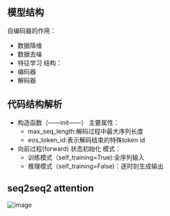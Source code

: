 ## 模型结构
自编码器的作用：
 - 数据降维
 - 数据去噪
 - 特征学习
   结构：
- 编码器
- 解码器
## 代码结构解析
- 构造函数（——init——）
  主要属性：
  - max_seq_length:解码过程中最大序列长度
  - eos_token_id:表示解码结束的特殊token id
- 向前过程(forward)
  状态初始化
  模式：
   - 训练模式（self_training=True):全序列输入
   - 推理模式（self_training=False)：逐时刻生成输出
## seq2seq2 attention
![image](https://github.com/user-attachments/assets/2b3705d8-3835-4794-a50d-38b430420f81)
